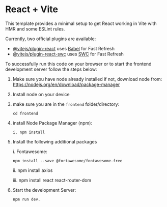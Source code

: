 # React + Vite

This template provides a minimal setup to get React working in Vite with HMR and some ESLint rules.

Currently, two official plugins are available:

- [@vitejs/plugin-react](https://github.com/vitejs/vite-plugin-react/blob/main/packages/plugin-react/README.md) uses [Babel](https://babeljs.io/) for Fast Refresh
- [@vitejs/plugin-react-swc](https://github.com/vitejs/vite-plugin-react-swc) uses [SWC](https://swc.rs/) for Fast Refresh

To successfully run this code on your browser or to start the frontend development server follow the steps below:
 1. Make sure you have node already installed if not, download node from:
        https://nodejs.org/en/download/package-manager

 2. Install node on your device

       

 3. make sure you are in the `frontend` folder/directory:

        cd frontend

 4. install Node Package Manager (npm):
        
        i. npm install
        
       <!-- ii. npm create vite@latest . -->


 5. Install the following additional packages
       
       i. Fontawesome:
       
        npm install --save @fortawesome/fontawesome-free

       ii. npm install axios

       iii. npm install react react-router-dom


 6. Start the development Server:

        npm run dev.
